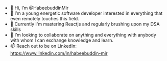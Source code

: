 - 👋 Hi, I’m @HabeebuddinMir
- 👀 I’m a young energetic software developer interested in everything that even remotely touches this field.
- 🌱 Currently I'm mastering Reactjs and regularly brushing upon my DSA skills
- 💞️ I’m looking to collaborate on anything and everything with anybody with whom I can exchange knowledge and learn.
- 📫 Reach out to be on LinkedIn: https://www.linkedin.com/in/habeebuddin-mir

<!---
HabeebMir/HabeebMir is a ✨ special ✨ repository because its `README.md` (this file) appears on your GitHub profile.
You can click the Preview link to take a look at your changes.
--->
